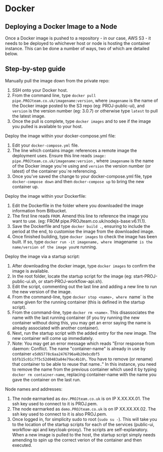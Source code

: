 # Docker
## Deploying a Docker Image to a Node
Once a Docker image is pushed to a repository - in our case, AWS S3 - it needs to be deployed to whichever host or node is hosting the container instance. This can be done a number of ways, two of which are detailed below.

## Step-by-step guide

Manually pull the image down from the private repo:

1.  SSH onto your Docker host.
2.  From the command line, type `docker pull pipe.PROJteam.co.uk/imagename:version`, where `imagename` is the name of the Docker image posted to the S3 repo (eg: PROJ-public-ui), and `version` is the version number (eg: 3.0.7) or otherwise type `latest` to pull the latest image.
3.  Once the pull is complete, type `docker images` and <enter> to see if the image you pulled is available to your host.

Deploy the image within your docker-compose.yml file:

1.  Edit your `docker-compose.yml` file.
2.  The line which contains image: references a remote image the deployment uses. Ensure this line reads `image: pipe.PROJteam.co.uk/imagename:version` , where `imagename` is the name of the Docker image you're using and `version` the version number (or latest) of the container you`re referencing.
3.  Once you've saved the change to your docker-compose.yml file, type `docker-compose down` and then `docker-compose up` to bring the new container up.

Deploy the image within your Dockerfile:

1.  Edit the Dockerfile in the folder where you downloaded the image information from Bitbucket.
2.  The first line reads `FROM`. Amend this line to reference the image you want to use. (eg: FROM pipe.PROJteam.co.uk/nodejs-base:v6.11.1).
3.  Save the Dockerfile and type `docker build .`, ensuring to include the period at the end, to customise the image from the downloaded image.
4.  Once finished building, type `docker images` to check the image has been built. If so, type `docker run -it imagename, where `imagename` is the name/version of the image you`re running.

Deploy the image via a startup script:

1.  After downloading the docker image, type `docker images` to confirm the image is available.
2.  In the root folder, locate the startup script for the image (eg: start-PROJ-public-ui.sh, or start-PROJ-workflow-api.sh).
3.  Edit the script, commenting out the last line and adding a new line to run the new version of the image.
4.  From the command-line, type `docker stop <name>, where `name` is the name given for the running container (this is defined in the startup script).
5.  From the command-line, type `docker rm <name>`. This disassociates the name with the last running container (if you try running the new container without doing this, you may get an error saying the name is already associated with another container).
6.  Next, run the startup script with the added entry for the new image. The new container will come up immediately.
7.  Note: You may get an error message which reads "Error response from daemon: Conflict. The name "container-name" is already in use by container `e5d65778c6aa2476796a4b20ebcdbf5 b5fb15c01c7f5c52d0483a84e79ac4b10\`. You have to remove (or rename) that container to be able to reuse that name.." In this instance, you need to remove the name from the previous container which used it by typing `docker rm container-name`, replacing container-name with the name you gave the container on the last run.

Node names and addresses:

1.  The node earmarked as `dev.PROJteam.co.uk` is on IP X.XX.XX.01. The ssh key used to connect to it is PROJ.pem.
2.  The node earmarked as `demo.PROJteam.co.uk` is on IP XX.XX.XX.02. The ssh key used to connect to it is also PROJ.pem.
3.  Once logged in, for simplicity sudo to root (`sudo su -`). This will take you to the location of the startup scripts for each of the services (public-ui, workflow-api and keycloak-proxy). The scripts are self-explanatory. When a new image is pulled to the host, the startup script simply needs amending to spin up the correct verion of the container and then executed.
